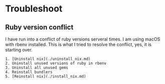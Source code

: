 # Troubleshoot

## Ruby version conflict

I have run into a conflict of ruby versions serveral times. I am using macOS with rbenv installed. This is what I tried to resolve the conflict, yes, it is starting over.

    1. [Uninstall nix](./uninstall_nix.md)
    2. Uninstall unused versions of ruby in rbenv
    3. Uninstall all unused gems
    4. Reinstall bundlers
    5. [Reinstall nix](./install_nix.md)